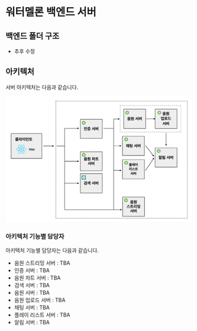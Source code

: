 # 워터멜론 백엔드 서버

## 백엔드 폴더 구조
* 추후 수정

## 아키텍처
서버 아키텍처는 다음과 같습니다.

![아키텍처](./images/architecture.png)

### 아키텍처 기능별 담당자
아키텍처 기능별 담당자는 다음과 같습니다.

* 음원 스트리밍 서버 : TBA
* 인증 서버 : TBA
* 음원 차트 서버 : TBA 
* 검색 서버 : TBA
* 음원 서버 : TBA
* 음원 업로드 서버 : TBA
* 채팅 서버 : TBA
* 플레이 리스트 서버 : TBA
* 알림 서버 : TBA